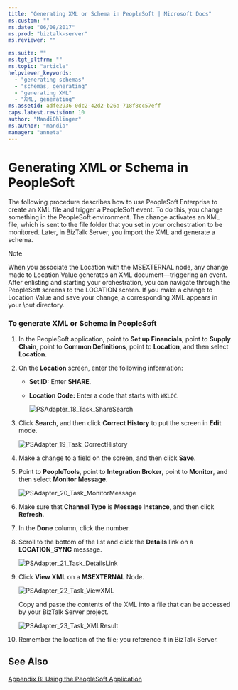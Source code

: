 ```yaml
---
title: "Generating XML or Schema in PeopleSoft | Microsoft Docs"
ms.custom: ""
ms.date: "06/08/2017"
ms.prod: "biztalk-server"
ms.reviewer: ""

ms.suite: ""
ms.tgt_pltfrm: ""
ms.topic: "article"
helpviewer_keywords: 
  - "generating schemas"
  - "schemas, generating"
  - "generating XML"
  - "XML, generating"
ms.assetid: adfe2936-0dc2-42d2-b26a-718f8cc57eff
caps.latest.revision: 10
author: "MandiOhlinger"
ms.author: "mandia"
manager: "anneta"
---
```

# Generating XML or Schema in PeopleSoft
The following procedure describes how to use PeopleSoft Enterprise to create an XML file and trigger a PeopleSoft event. To do this, you change something in the PeopleSoft environment. The change activates an XML file, which is sent to the file folder that you set in your orchestration to be monitored. Later, in BizTalk Server, you import the XML and generate a schema.  
  
> [!NOTE]
>  When you associate the Location with the MSEXTERNAL node, any change made to Location Value generates an XML document—triggering an event. After enlisting and starting your orchestration, you can navigate through the PeopleSoft screens to the LOCATION screen. If you make a change to Location Value and save your change, a corresponding XML appears in your \out directory.  
  
### To generate XML or Schema in PeopleSoft  
  
1. In the PeopleSoft application, point to **Set up Financials**, point to **Supply Chain**, point to **Common Definitions**, point to **Location**, and then select **Location**.  
  
2. On the **Location** screen, enter the following information:  
  
   - **Set ID:** Enter **SHARE**.  
  
   - **Location Code:** Enter a code that starts with `WKLOC`.  
  
     ![](../core/media/psadapter-18-task-sharesearch.gif "PSAdapter_18_Task_ShareSearch")  
  
3. Click **Search**, and then click **Correct History** to put the screen in **Edit** mode.  
  
    ![](../core/media/psadapter-19-task-correcthistory.gif "PSAdapter_19_Task_CorrectHistory")  
  
4. Make a change to a field on the screen, and then click **Save**.  
  
5. Point to **PeopleTools**, point to **Integration Broker**, point to **Monitor**, and then select **Monitor Message**.  
  
    ![](../core/media/psadapter-20-task-monitormessage.gif "PSAdapter_20_Task_MonitorMessage")  
  
6. Make sure that **Channel Type** is **Message Instance**, and then click **Refresh**.  
  
7. In the **Done** column, click the number.  
  
8. Scroll to the bottom of the list and click the **Details** link on a **LOCATION_SYNC** message.  
  
    ![](../core/media/psadapter-21-task-detailslink.gif "PSAdapter_21_Task_DetailsLink")  
  
9. Click **View XML** on a **MSEXTERNAL** Node.  
  
     ![](../core/media/psadapter-22-task-viewxml.gif "PSAdapter_22_Task_ViewXML")  
  
     Copy and paste the contents of the XML into a file that can be accessed by your BizTalk Server project.  
  
     ![](../core/media/psadapter-23-task-xmlresult.gif "PSAdapter_23_Task_XMLResult")  
  
10. Remember the location of the file;  you reference it in BizTalk Server.  
  
## See Also  
 [Appendix B: Using the PeopleSoft Application](../core/appendix-b-using-the-peoplesoft-application.md)